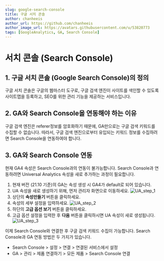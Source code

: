 ```yaml
---
slug: google-search-console
title: 구글 서치 콘솔
author: chanheeis
author_url: https://github.com/chanheeis
author_image_url: https://avatars.githubusercontent.com/u/53820773
tags: [GoogleAnalytics, GA, Search Console]
---
```


# 서치 콘솔 (Search Console)

## 1. 구글 서치 콘솔 (Google Search Console)의 정의

구글 서치 콘솔은 구글의 웹마스터 도구로, 구글 검색 엔진이 사이트를 색인할 수 있도록 사이트맵을 등록하고, SEO를 위한 관리 기능을 제공하는 서비스입니다.

## 2. GA와 Search Console을 연동해야 하는 이유

구글 검색 엔진은 referer정보를 암호화하기 때문에, GA만으로는 구글 검색 키워드를 수집할 수 없습니다. 따라서, 구글 검색 엔진으로부터 유입되는 키워드 정보를 수집하려면 Search Console을 연동하여야 합니다.

## 3. GA와 Search Console 연동

현재 GA4 속성은 Search Console과의 연동이 불가능합니다. Search Console과 연동하려면 Universal Analytics 속성을 새로 추가하는 과정이 필요합니다.

1. 현재 버전 (21.10 기준)의 GA는 속성 생성 시 GA4가 default로 되어 있습니다.
2. UA 속성을 새로 생성하기 위해, 먼저 관리자 화면으로 이동하세요.
   ![UA_step_1](https://user-images.githubusercontent.com/53820773/135612776-cc9a6265-cf49-4ae7-ae21-06e4ec1092be.PNG)
3. 상단의 **속성만들기** 버튼을 클릭하세요.
4. 속성의 세부 설정을 입력하세요.
   ![UA_step_2](https://user-images.githubusercontent.com/53820773/135612781-0401f88d-b384-476d-9d02-7c0159d66559.PNG)
5. 하단의 **고급 옵션 보기** 버튼을 클릭하세요.
6. 고급 옵션 설정을 입력한 후 **다음** 버튼을 클릭하시면 UA 속성이 새로 생성됩니다.
   ![UA_step_3](https://user-images.githubusercontent.com/53820773/135612783-b10dcc54-033d-4971-ac48-771e0d7f792d.PNG)

이제 Search Console와 연결한 후 구글 검색 키워드 수집이 가능합니다. Search Console과 GA 연동 방법은 두 가지가 있습니다.

- Search Console > 설정 > 연결 > 연결된 서비스에서 설정
- GA > 관리 > 제품 연결하기 > 모든 제품 > Search Console 연결
